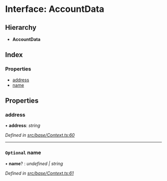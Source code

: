 # Interface: AccountData

## Hierarchy

* **AccountData**

## Index

### Properties

* [address](accountdata.md#address)
* [name](accountdata.md#optional-name)

## Properties

###  address

• **address**: *string*

*Defined in [src/base/Context.ts:60](https://github.com/PolymathNetwork/polymesh-sdk/blob/1221e467/src/base/Context.ts#L60)*

___

### `Optional` name

• **name**? : *undefined | string*

*Defined in [src/base/Context.ts:61](https://github.com/PolymathNetwork/polymesh-sdk/blob/1221e467/src/base/Context.ts#L61)*
